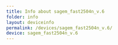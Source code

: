```yaml
---
title: Info about sagem_fast2504n_v.6
folder: info
layout: deviceinfo
permalink: /devices/sagem_fast2504n_v.6/
device: sagem_fast2504n_v.6
---
```

